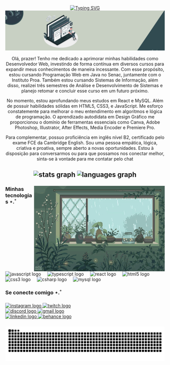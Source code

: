 <div align="center">
  <a href="https://git.io/typing-svg"><img src="https://readme-typing-svg.herokuapp.com?font=Inter&weight=700&size=25&pause=1000&color=52796F&center=true&vCenter=true&random=false&width=470&lines=%F0%9D%9C%97%F0%9D%9C%9A+Welcome+to+my+profile!+%E2%8A%B9+%E0%A3%AA+%CB%96" alt="Typing SVG" /></a>
<img  alt="" src="./images/header_github.gif">
</div>

<div align="center">
<p>Olá, prazer! Tenho me dedicado a aprimorar minhas habilidades como Desenvolvedor Web, investindo de forma contínua em diversos cursos para expandir meus conhecimentos de maneira incessante. Com esse propósito, estou cursando Programação Web em Java no Senac, juntamente com o Instituto Proa. Também estou cursando Sistemas de Informação, além disso, realizei três semestres de Análise e Desenvolvimento de Sistemas e planejo retomar e concluir esse curso em um futuro próximo. 

No momento, estou aprofundando meus estudos em React e MySQL. Além de possuir habilidades sólidas em HTML5, CSS3, e JavaScript. Me esforço constatemente para melhorar o meu entendimento em algoritmos e lógica de programação.  O aprendizado autodidata em Design Gráfico me proporcionou o domínio de ferramentas essenciais como Canva, Adobe Photoshop, Illustrator, After Effects, Media Encoder e Premiere Pro. 

Para complementar, possuo proficiência em inglês nível B2, certificado pelo exame FCE da Cambridge English. Sou uma pessoa empática, lógica, criativa e proativa, sempre aberto a novas oportunidades. Estou à disposição para conversarmos ou para que possamos nos conectar melhor, sinta-se à vontade para me contatar pelo chat</p>
</div>

<h2><h2>
<div align= "center">
  <img src="https://github-readme-stats.vercel.app/api?username=portelagu&hide_title=false&hide_rank=false&show_icons=true&include_all_commits=true&count_private=true&disable_animations=false&theme=vue-dark&locale=en&hide_border=false" height="150" alt="stats graph"  />
  <img src="https://github-readme-stats.vercel.app/api/top-langs?username=portelagu&locale=en&hide_title=false&layout=compact&card_width=320&langs_count=5&theme=vue-dark&hide_border=false" height="150" alt="languages graph"  />
</div>

###
<img align="right" height= 270 src="./images/gif-1.gif">

<div align="left">
<h3>Minhas tecnologias ⋆.˚</h3>
  <img src="https://cdn.jsdelivr.net/gh/devicons/devicon/icons/javascript/javascript-plain.svg" height="30" alt="javascript logo"  />
  <img width="12" />
  <img src="https://cdn.jsdelivr.net/gh/devicons/devicon/icons/typescript/typescript-plain.svg" height="30" alt="typescript logo"  />
  <img width="12" />
  <img src="https://cdn.jsdelivr.net/gh/devicons/devicon/icons/react/react-original-wordmark.svg" height="30" alt="react logo"  />
  <img width="12" />
  <img src="https://cdn.jsdelivr.net/gh/devicons/devicon/icons/html5/html5-plain-wordmark.svg" height="30" alt="html5 logo"  />
  <img width="12" />
  <img src="https://cdn.jsdelivr.net/gh/devicons/devicon/icons/css3/css3-plain-wordmark.svg" height="30" alt="css3 logo"  />
  <img width="12" />
  <img src="https://cdn.jsdelivr.net/gh/devicons/devicon/icons/csharp/csharp-line.svg" height="30" alt="csharp logo"  />
  <img width="12" />
  <img src="https://cdn.jsdelivr.net/gh/devicons/devicon/icons/mysql/mysql-original.svg" height="30" alt="mysql logo"  />
</div>

###

<h3>Se conecte comigo  ⋆.˚</h3>

###

<div>
  <a href="https://www.instagram.com/portelagu/" target="_blank">
    <img src="https://img.shields.io/static/v1?message=Instagram&logo=instagram&label=&color=354f52&logoColor=white&labelColor=354f52&style=for-the-badge" height="35" alt="instagram logo"  />
  </a>
  <a href="https://www.twitch.tv/porteiagu" target="_blank">
    <img src="https://img.shields.io/static/v1?message=Twitch&logo=twitch&label=&color=354f52&logoColor=white&labelColor=&style=for-the-badge" height="35" alt="twitch logo"  />
  </a>
  
  <br>
  
  <a href="https://discordapp.com/users/1082423173955453068" target="_blank">
    <img src="https://img.shields.io/static/v1?message=Discord&logo=discord&label=&color=354f52&logoColor=white&labelColor=&style=for-the-badge" height="35" alt="discord logo"  />
  </a>
  <a href="https://mailto:ggomesportela26@gmail.com/" target="_blank">
    <img src="https://img.shields.io/static/v1?message=Gmail&logo=gmail&label=&color=354f52&logoColor=white&labelColor=&style=for-the-badge" height="35" alt="gmail logo"  />
  </a>

  <br>
  
  <a href="https://www.linkedin.com/in/portelagu/" target="_blank">
    <img src="https://img.shields.io/static/v1?message=LinkedIn&logo=linkedin&label=&color=354f52&logoColor=white&labelColor=&style=for-the-badge" height="35" alt="linkedin logo"  />
  </a>
  <a href="https://www.behance.net/portelagu" target="_blank">
    <img src="https://img.shields.io/static/v1?message=Behance&logo=behance&label=&color=354f52&logoColor=white&labelColor=&style=for-the-badge" height="35" alt="behance logo"  />
  </a>
</div>

###

<picture align="center">
  <source media="(prefers-color-scheme: dark)" srcset="https://raw.githubusercontent.com/portelagu/portelagu/output/github-contribution-grid-snake-dark.svg">
  <source media="(prefers-color-scheme: light)" srcset="https://raw.githubusercontent.com/portelagu/portelagu/output/github-contribution-grid-snake-dark.svg">
  <img align="center" alt="github contribution grid snake animation" src="https://raw.githubusercontent.com/portelagu/portelagu/output/github-contribution-grid-snake.svg">
</picture>

